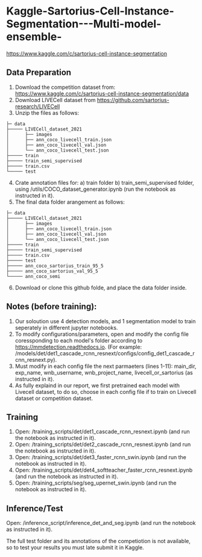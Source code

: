 # Kaggle-Sartorius-Cell-Instance-Segmentation---Multi-model-ensemble-

https://www.kaggle.com/c/sartorius-cell-instance-segmentation


## Data Preparation
1) Download the competition dataset from: https://www.kaggle.com/c/sartorius-cell-instance-segmentation/data
2) Download LIVECell dataset from https://github.com/sartorius-research/LIVECell 
3) Unzip the files as follows:
```
├─ data
├───── LIVECell_dataset_2021
│      ├── images
│      ├── ann_coco_livecell_train.json
│      ├── ann_coco_livecell_val.json
│      └── ann_coco_livecell_test.json
├───── train
├───── train_semi_supervised
├───── train.csv
└───── test
```
4) Crate annotation files for: a) train folder  b) train_semi_supervised folder,
    using /utils/COCO_dataset_generator.ipynb (run the notebook as instructed in it).
5) The final data folder arangement as follows:
```
├─ data
├───── LIVECell_dataset_2021
│      ├── images
│      ├── ann_coco_livecell_train.json
│      ├── ann_coco_livecell_val.json
│      └── ann_coco_livecell_test.json
├───── train
├───── train_semi_supervised
├───── train.csv
├───── test
├───── ann_coco_sartorius_train_95_5
├───── ann_coco_sartorius_val_95_5
└───── ann_coco_semi
```
6) Download or clone this github folde, and place the data folder inside.

## Notes (before training): 
1) Our soloution use 4 detection models, and 1 segmentation model to train seperately in different jupyter notebooks.
2) To modify configurations/parameters, open and modify the config file coressponding to each model's folder according to https://mmdetection.readthedocs.io.
         (For example: /models/det/det1_cascade_rcnn_resnext/configs/config_det1_cascade_rcnn_resnext.py).
3) Must modify in each config file the next parmaeters (lines 1-11): main_dir, exp_name, wnb_username, wnb_project_name, livecell_or_sartorius (as instructed in it).
4) As fully explaind in our report, we first pretrained each model with Livecell dataset, to do so, choose in each config file if to train on Livecell dataset or competition dataset.

## Training
1) Open: /training_scripts/det/det1_cascade_rcnn_resnext.ipynb            (and run the notebook as instructed in it).
2) Open: /training_scripts/det/det2_cascade_rcnn_resnest.ipynb            (and run the notebook as instructed in it).
3) Open: /training_scripts/det/det3_faster_rcnn_swin.ipynb                (and run the notebook as instructed in it).
4) Open: /training_scripts/det/det4_softteacher_faster_rcnn_resnext.ipynb (and run the notebook as instructed in it).
5) Open: /training_scripts/seg/seg_upernet_swin.ipynb                     (and run the notebook as instructed in it).

## Inference/Test
Open: /inference_script/inference_det_and_seg.ipynb                    (and run the notebook as instructed in it).

The full test folder and its annotations of the competiotion is not available, so to test your results you must late submit it in Kaggle.


